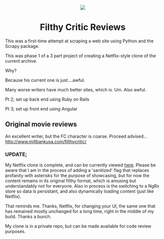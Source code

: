 <p style="text-align:center">
  <img src="http://www.millbankusa.com/filthycritic/images/banners/filthy_logo.png">
</p>
<h1  style="text-align:center">Filthy Critic Reviews</h1>

This was a first-time attempt at scraping a web site using Python and the Scrapy package.

This was phase 1 of a 3 part project of creating a Netflix-style clone of the current archive.

Why?

Because his current one is just....awful.

Many worse writers have much better sites, which is. Um. Also awful. 

Pt 2; set up back end using Ruby on Rails

Pt 3; set up front end using Angular

## Original movie reviews
An excellent writer, but the FC character is coarse. Proceed advised...
http://www.millbankusa.com/filthycritic/

### UPDATE;
My Netflix clone is complete, and can be currently viewed [here](https://ancient-basin-02315.herokuapp.com/). Please be aware that I am in the process of adding a 'sanitized' flag that replaces profanity with asterisks for the purpose of showcasing, but for now the content remains in its original filthy format, which is amusing but understandably not for everyone.
Also in process is the switching to a NgRx store so data is persistant, and also dynamically loading content (just like Netflix).

That reminds me. Thanks, Netflix, for changing your UI, the same one that has remained mostly unchanged for a long time, right in the middle of my build. Thanks a bunch.

My clone is in a private repo, but can be made available for code review purposes.
